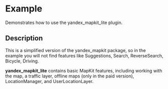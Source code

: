 # Example

Demonstrates how to use the yandex_mapkit_lite plugin.

## Description

This is a simplified version of the yandex_mapkit package, so in the example you will not find
features like Suggestions, Search, ReverseSearch, Bicycle, Driving.


**yandex_mapkit_lite** contains basic MapKit features, including working with the map, a traffic layer,
offline maps (only in the paid version), LocationManager, and UserLocationLayer.